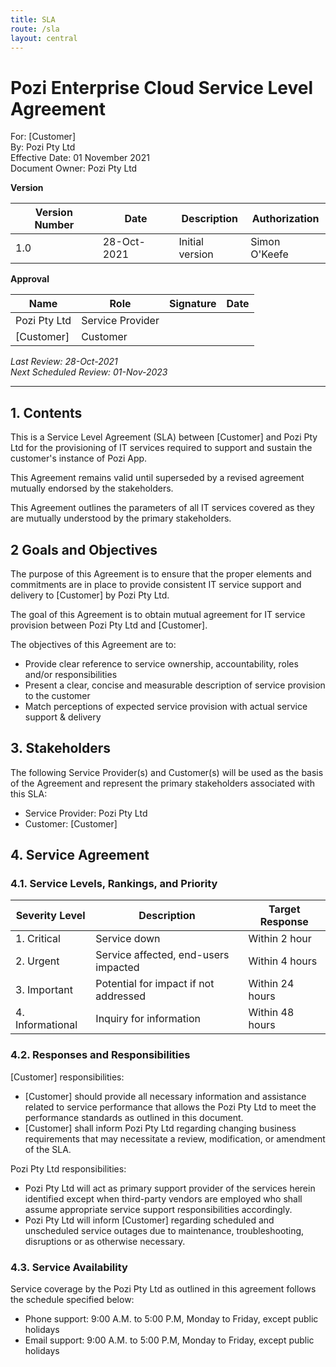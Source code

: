 ```yaml
---
title: SLA
route: /sla
layout: central
---
```


# Pozi Enterprise Cloud Service Level Agreement

For: [Customer]</br>
By: Pozi Pty Ltd</br>
Effective Date: 01 November 2021</br>
Document Owner: Pozi Pty Ltd

**Version**

| Version Number | Date        | Description     | Authorization |
| -------------- | ----------- | --------------- | ------------- |
| 1.0            | 28-Oct-2021 | Initial version | Simon O'Keefe |

 **Approval**

| Name         | Role             | Signature | Date |
| ------------ | ---------------- | --------- | ---- |
| Pozi Pty Ltd | Service Provider |           |      |
| [Customer]   | Customer         |           |      |

*Last Review: 28-Oct-2021*</br>
*Next Scheduled Review: 01-Nov-2023*

---

## 1. Contents

This is a Service Level Agreement (SLA) between [Customer] and Pozi Pty Ltd for the provisioning of IT services required to support and sustain the customer's instance of Pozi App.

This Agreement remains valid until superseded by a revised agreement mutually endorsed by the stakeholders.

This Agreement outlines the parameters of all IT services covered as they are mutually understood by the primary stakeholders.

## 2 Goals and Objectives

The purpose of this Agreement is to ensure that the proper elements and commitments are in place to provide consistent IT service support and delivery to [Customer] by Pozi Pty Ltd.

The goal of this Agreement is to obtain mutual agreement for IT service provision between Pozi Pty Ltd and [Customer].

The objectives of this Agreement are to:

* Provide clear reference to service ownership, accountability, roles and/or responsibilities
* Present a clear, concise and measurable description of service provision to the customer
* Match perceptions of expected service provision with actual service support & delivery

## 3. Stakeholders

The following Service Provider(s) and Customer(s) will be used as the basis of the Agreement and represent the primary stakeholders associated with this SLA:

* Service Provider: Pozi Pty Ltd
* Customer: [Customer]

## 4. Service Agreement

### 4.1. Service Levels, Rankings, and Priority

| **Severity Level** | **Description**                       | **Target Response** |
| ------------------ | ------------------------------------- | ------------------- |
| 1. Critical        | Service down                          | Within 2 hour       |
| 2. Urgent          | Service affected, end-users impacted  | Within 4 hours      |
| 3. Important       | Potential for impact if not addressed | Within 24 hours     |
| 4. Informational   | Inquiry for information               | Within 48 hours     |

### 4.2. Responses and Responsibilities

[Customer] responsibilities:

- [Customer] should provide all necessary information and assistance related to service performance that allows the Pozi Pty Ltd to meet the performance standards as outlined in this document.
- [Customer] shall inform Pozi Pty Ltd regarding changing business requirements that may necessitate a review, modification, or amendment of the SLA.

Pozi Pty Ltd responsibilities:

- Pozi Pty Ltd will act as primary support provider of the services herein identified except when third-party vendors are employed who shall assume appropriate service support responsibilities accordingly.
- Pozi Pty Ltd will inform [Customer] regarding scheduled and unscheduled service outages due to maintenance, troubleshooting, disruptions or as otherwise necessary.

### 4.3. Service Availability

Service coverage by the Pozi Pty Ltd as outlined in this agreement follows the schedule specified below:

- Phone support: 9:00 A.M. to 5:00 P.M, Monday to Friday, except public holidays
- Email support: 9:00 A.M. to 5:00 P.M, Monday to Friday, except public holidays
